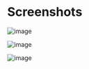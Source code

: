 # Screenshots
![image](https://user-images.githubusercontent.com/58421879/139037167-b126d468-03e2-4748-b740-f8334c81749d.png)


![image](https://user-images.githubusercontent.com/58421879/139037301-39a91360-95f0-4c2b-a569-06bc065f38e6.png)


![image](https://user-images.githubusercontent.com/58421879/139037358-202c3869-30b2-417b-92df-07b880976cab.png)

